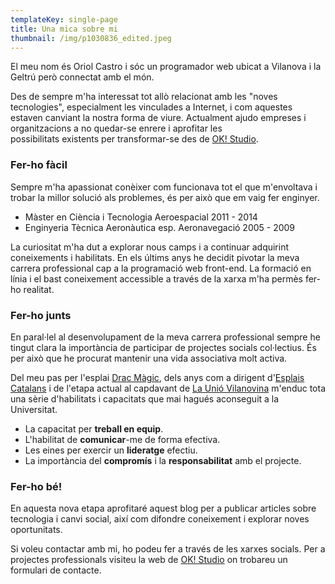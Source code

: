 ```yaml
---
templateKey: single-page
title: Una mica sobre mi
thumbnail: /img/p1030836_edited.jpeg
---
```

El meu nom és Oriol Castro i sóc un programador web ubicat a Vilanova i la Geltrú però connectat amb el món.

Des de sempre m'ha interessat tot allò relacionat amb les "noves tecnologies", especialment les vinculades a Internet, i com aquestes estaven canviant la nostra forma de viure. Actualment ajudo empreses i organitzacions a no quedar-se enrere i aprofitar les possibilitats existents per transformar-se des de [OK! Studio](https://www.okstudio.tech/).

### Fer-ho fàcil

Sempre m'ha apassionat conèixer com funcionava tot el que m'envoltava i trobar la millor solució als problemes, és per això que em vaig fer enginyer.

- Màster en Ciència i Tecnologia Aeroespacial 2011 - 2014
- Enginyeria Tècnica Aeronàutica esp. Aeronavegació 2005 - 2009

La curiositat m'ha dut a explorar nous camps i a continuar adquirint coneixements i habilitats. En els últims anys he decidit pivotar la meva carrera professional cap a la programació web front-end. La formació en línia i el bast coneixement accessible a través de la xarxa m'ha permès fer-ho realitat.

### Fer-ho junts

En paral·lel al desenvolupament de la meva carrera professional sempre he tingut clara la importància de participar de projectes socials col·lectius. És per això que he procurat mantenir una vida associativa molt activa.

Del meu pas per l'esplai [Drac Màgic](http://dracmagic.org/), dels anys com a dirigent d'[Esplais Catalans](http://esplac.cat/) i de l'etapa actual al capdavant de [La Unió Vilanovina](http://www.launiovilanovina.cat/) m'enduc tota una sèrie d'habilitats i capacitats que mai hagués aconseguit a la Universitat.

- La capacitat per **treball en equip**.
- L'habilitat de **comunicar**-me de forma efectiva.
- Les eines per exercir un **lideratge** efectiu.
- La importància del **compromís** i la **responsabilitat** amb el projecte.

### Fer-ho bé!

En aquesta nova etapa aprofitaré aquest blog per a publicar articles sobre tecnologia i canvi social, així com difondre coneixement i explorar noves oportunitats.

Si voleu contactar amb mi, ho podeu fer a través de les xarxes socials. Per a projectes professionals visiteu la web de [OK! Studio](https://www.okstudio.tech/) on trobareu un formulari de contacte.
